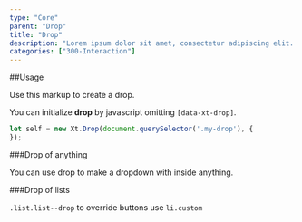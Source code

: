 ```yaml
---
type: "Core"
parent: "Drop"
title: "Drop"
description: "Lorem ipsum dolor sit amet, consectetur adipiscing elit. Nunc tempus laoreet leo sit amet iaculis."
categories: ["300-Interaction"]
---
```


##Usage

Use this markup to create a drop.

<script type="text/plain" class="language-markup">
  <div class="drop-container" data-xt-drop>
    <button type="button">
      <!-- content -->
    </button>
    <div class="drop drop--default">
      <div class="drop-inner">
        <div class="drop-design"></div>
        <div class="drop-content">
          <!-- content -->
        </div>
      </div>
    </div>
  </div>
</script>

You can initialize **drop** by javascript omitting `[data-xt-drop]`.

```jsx
let self = new Xt.Drop(document.querySelector('.my-drop'), {
});
```

###Drop of anything

You can use drop to make a dropdown with inside anything.

<demo>
  <demovanilla src="inline/core/drop/usage-card">
  </demovanilla>
</demo>

###Drop of lists

<demo>
  <demovanilla src="inline/core/drop/usage-list">
  </demovanilla>
</demo>

`.list.list--drop` to override buttons use `li.custom`

<demo>
  <demovanilla src="inline/core/drop/usage-list-drop">
  </demovanilla>
</demo>
